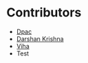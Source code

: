  # Contributors

- [Dpac](https://github.com/ldpacl)
- [Darshan Krishna](https;//github.com/DarshanKrishna-DK)
- [Viha](https://github.com/VihaShomikha)
- Test
